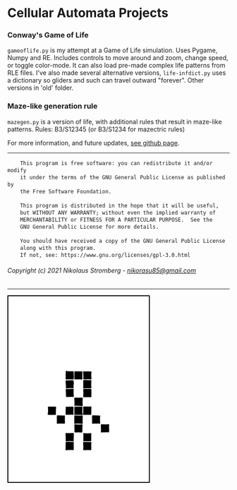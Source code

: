 # Cellular Automata Projects

### Conway's Game of Life
`gameoflife.py` is my attempt at a Game of Life simulation. Uses Pygame, Numpy and RE.
Includes controls to move around and zoom, change speed, or toggle color-mode.
It can also load pre-made complex life patterns from RLE files.
I've also made several alternative versions, `life-infdict.py` uses a dictionary so
gliders and such can travel outward "forever". Other versions in 'old' folder.

### Maze-like generation rule
`mazegen.py` is a version of life, with additional rules that result in maze-like patterns.
Rules: B3/S12345 (or B3/S1234 for mazectric rules)

For more information, and future updates,
[see github page](https://github.com/Nikorasu/CellularAutomata "Cellular Automata - GitHub").

---

        This program is free software: you can redistribute it and/or modify
        it under the terms of the GNU General Public License as published by
        the Free Software Foundation.

        This program is distributed in the hope that it will be useful,
        but WITHOUT ANY WARRANTY; without even the implied warranty of
        MERCHANTABILITY or FITNESS FOR A PARTICULAR PURPOSE.  See the
        GNU General Public License for more details.

        You should have received a copy of the GNU General Public License
        along with this program.
        If not, see: https://www.gnu.org/licenses/gpl-3.0.html

###### Copyright (c) 2021  Nikolaus Stromberg - nikorasu85@gmail.com

---

![ripconway](rip_john_conway.gif "RIP John Conway")
